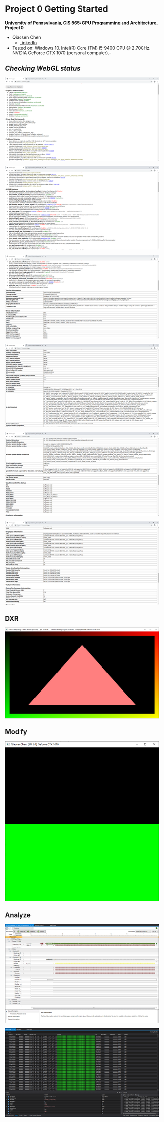 Project 0 Getting Started
====================

**University of Pennsylvania, CIS 565: GPU Programming and Architecture, Project 0**

* Qiaosen Chen
  * [LinkedIn](https://www.linkedin.com/in/qiaosen-chen-725699141/)
* Tested on: Windows 10, Intel(R) Core (TM) i5-9400 CPU @ 2.70GHz, NVIDIA GeForce GTX 1070 (personal computer).-

## *Checking WebGL status*

![Chrome pic1](/images/chrome1.png)

![Chrome pic2](/images/chrome2.png)

![Chrome pic3](/images/chrome3.png)

![Chrome pic4](/images/chrome4.png)

![Chrome pic5](/images/chrome5.png)

![Chrome pic6](/images/chrome6.png)



## DXR

![Triangle](/images/triangle.png)



## Modify

![Modification](/images/cuda_test.png)



## Analyze

![Modification](/images/timeline.png)

![Modification](/images/cuda_debug.png)